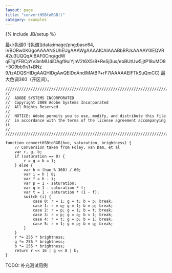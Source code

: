 ```yaml
---
layout: page
title: "convertHSBtoRGB()"
category: examples
---
```

{% include JB/setup %}

最小色调0 ![色谱](data:image/png;base64,
iVBORw0KGgoAAAANSUhEUgAAAWgAAAAICAIAAABbBPJsAAAAY0lEQVR42u3UQQqAIBAF0Cnq/gdW
qE1gYFBCpYv3mMU4iDAgf9oiYjnV2t6X5r8+ReSj3us/ebBUtUw5jjtP18uMO8+3G9bb9r/f+BNz
9/tzADQSHIDgAAQHIDgAwQEIDoAndlMAtBP+rF7lAAAAAElFTkSuQmCC) 最大色调360（开区间）。

    ////////////////////////////////////////////////////////////////////////////////
    //
    //  ADOBE SYSTEMS INCORPORATED
    //  Copyright 2008 Adobe Systems Incorporated
    //  All Rights Reserved.
    //
    //  NOTICE: Adobe permits you to use, modify, and distribute this file
    //  in accordance with the terms of the license agreement accompanying it.
    //
    ////////////////////////////////////////////////////////////////////////////////

    function convertHSBtoRGB(hue, saturation, brightness) {
        // Conversion taken from Foley, van Dam, et al
        var r, g, b;
        if (saturation == 0) {
            r = g = b = 1;
        } else {
            var h = (hue % 360) / 60;
            var i = h | 0;
            var f = h - i;
            var p = 1 - saturation;
            var q = 1 - saturation * f;
            var t = 1 - saturation * (1 - f);
            switch (i) {
                case 0: r = 1; g = t; b = p; break;
                case 1: r = q; g = 1; b = p; break;
                case 2: r = p; g = 1; b = t; break;
                case 3: r = p; g = q; b = 1; break;
                case 4: r = t; g = p; b = 1; break;
                case 5: r = 1; g = p; b = q; break;
            }
        }
        r *= 255 * brightness;
        g *= 255 * brightness;
        b *= 255 * brightness;
        return r << 16 | g << 8 | b;
    }

TODO: 补充测试用例
